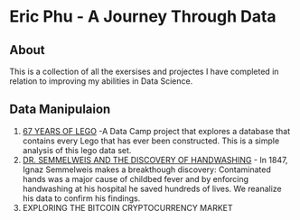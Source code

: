 # Eric Phu - A Journey Through Data
## About
This is a collection of all the exersises and projectes I have completed in relation to improving my abilities in Data Science.

## Data Manipulaion
1. [67 YEARS OF LEGO](https://github.com/phutondog/data_science_portfolio/blob/master/Exploring%2067%20years%20of%20LEGO/Exploring%20Lego.ipynb)
-A Data Camp project that explores a database that contains every Lego that has ever been constructed. This is a simple analysis of this lego data set.
2. [DR. SEMMELWEIS AND THE DISCOVERY OF HANDWASHING](https://github.com/phutondog/data_science_portfolio/blob/master/Dr.%20Semmelweis%20and%20the%20Discovery%20of%20Handwashing/notebook.ipynb) - In 1847, Ignaz Semmelweis makes a breakthough discovery: Contaminated hands was a major cause of childbed fever and by enforcing handwashing at his hospital he saved hundreds of lives. We reanalize his data to confirm his findings.
3. EXPLORING THE BITCOIN CRYPTOCURRENCY MARKET
